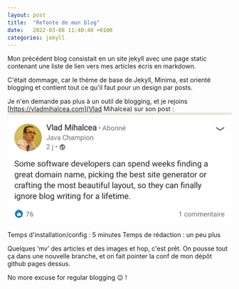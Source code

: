 ```yaml
---
layout: post
title:  "Refonte de mon blog"
date:   2022-03-08 11:40:40 +0100
categories: jekyll
---
```


Mon précédent blog consistait en un site jekyll avec une page static contenant une liste de lien vers mes articles écris en markdown.

C'était dommage, car le thème de base de Jekyll, Minima, est orienté blogging et contient tout ce qu'il faut pour un design par posts.

Je n'en demande pas plus à un outil de blogging, et je rejoins [https://vladmihalcea.com](Vlad Mihalcea) sur son post :
![](/assets/images/Blogging_Vlad.jpg)

Temps d'installation/config : 5 minutes
Temps de rédaction : un peu plus

Quelques ’mv’ des articles et des images et hop, c'est prêt.
On pousse tout ça dans une nouvelle branche, et on fait pointer la conf de mon dépôt github pages dessus.

No more excuse for regular blogging :wink: !
